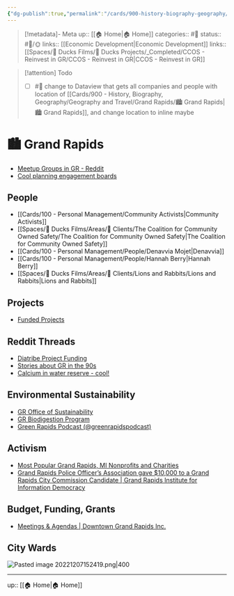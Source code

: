 ```yaml
---
{"dg-publish":true,"permalink":"/cards/900-history-biography-geography/geography-and-travel/grand-rapids/grand-rapids/","title":"🏙️ Grand Rapids"}
---
```


> [!metadata]- Meta
> up:: [[🏠 Home\|🏠 Home]]
> categories:: #📝 
> status:: #📝/🌞
> links:: [[Economic Development\|Economic Development]]
> links:: [[Spaces/🦆 Ducks Films/🌈 Ducks Projects/_Completed/CCOS - Reinvest in GR/CCOS - Reinvest in GR\|CCOS - Reinvest in GR]]

> [!attention] Todo
> - [ ] #🧠 change to Dataview that gets all companies and people with location of [[Cards/900 - History, Biography, Geography/Geography and Travel/Grand Rapids/🏙️ Grand Rapids\|🏙️ Grand Rapids]], and change location to inline maybe


# 🏙️ Grand Rapids

- [Meetup Groups in GR - Reddit](https://www.reddit.com/r/grandrapids/s/WmlAByErNg)
- [Cool planning engagement boards](https://www.planning-next.com/wp/wp-content/uploads/2023/11/Round-3_Boards_Web-1.pdf)

## People
- [[Cards/100 - Personal Management/Community Activists\|Community Activists]]
- [[Spaces/🦆 Ducks Films/Areas/🤑 Clients/The Coalition for Community Owned Safety/The Coalition for Community Owned Safety\|The Coalition for Community Owned Safety]]
- [[Cards/100 - Personal Management/People/Denavvia Mojet\|Denavvia]]
- [[Cards/100 - Personal Management/People/Hannah Berry\|Hannah Berry]]
- [[Spaces/🦆 Ducks Films/Areas/🤑 Clients/Lions and Rabbits/Lions and Rabbits\|Lions and Rabbits]]


## Projects
- [Funded Projects](https://drive.google.com/file/d/14fl6jGU9QmwGQEPo5gIyMbXzHIU-c09E/view)

## Reddit Threads
- [Diatribe Project Funding](https://www.reddit.com/r/grandrapids/comments/zf05c4/the_diatribe_still_plans_arts_culture_hub_after/?utm_source=share&utm_medium=ios_app&utm_name=iossmf)
- [Stories about GR in the 90s](https://www.reddit.com/r/grandrapids/comments/11nsafq/what_was_it_like_to_live_in_grand_rapids_in_the/?utm_source=share&utm_medium=ios_app&utm_name=iossmf)
- [Calcium in water reserve - cool!](https://www.reddit.com/r/grandrapids/s/svhOhL8Z9D)
## Environmental Sustainability
- [GR Office of Sustainability](https://www.grandrapidsmi.gov/Government/Departments/Sustainability)
- [GR Biodigestion Program](https://www.grandrapidsmi.gov/Government/Programs-and-Initiatives/Biodigestion-Program)
- [Green Rapids Podcast (@greenrapidspodcast)](https://instagram.com/greenrapidspodcast?igshid=Zjc2ZTc4Nzk=)

## Activism
- [Most Popular Grand Rapids, MI Nonprofits and Charities](https://greatnonprofits.org/city/grand-rapids/MI/category:arts-and-culture/sort:review_count/direction:desc)
- [Grand Rapids Police Officer’s Association gave $10,000 to a Grand Rapids City Commission Candidate | Grand Rapids Institute for Information Democracy](https://griid.org/2022/10/25/grand-rapids-police-officers-association-provides-their-largest-campaign-contribution-ever-in-grand-rapids-city-commission-race/)

## Budget, Funding, Grants
- [Meetings & Agendas | Downtown Grand Rapids Inc.](https://downtowngr.org/about/meeting-agendas/past-meetings)

## City Wards
![Pasted image 20221207152419.png|400](/img/user/Extras/Attachments/Pasted%20image%2020221207152419.png)


---
up:: [[🏠 Home\|🏠 Home]]

